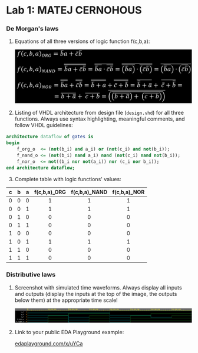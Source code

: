 # Lab 1: MATEJ CERNOHOUS

### De Morgan's laws

1. Equations of all three versions of logic function f(c,b,a):

   ![Logic function](images/ukol1.png)

2. Listing of VHDL architecture from design file (`design.vhd`) for all three functions. Always use syntax highlighting, meaningful comments, and follow VHDL guidelines:

```vhdl
architecture dataflow of gates is
begin
    f_org_o  <= (not(b_i) and a_i) or (not(c_i) and not(b_i));
    f_nand_o <= (not(b_i) nand a_i) nand (not(c_i) nand not(b_i));
    f_nor_o  <= not((b_i nor not(a_i)) nor (c_i nor b_i));
end architecture dataflow;
```

3. Complete table with logic functions' values:

| **c** | **b** |**a** | **f(c,b,a)_ORG** | **f(c,b,a)_NAND** | **f(c,b,a)_NOR** |
| :-: | :-: | :-: | :-: | :-: | :-: |
| 0 | 0 | 0 | 1 | 1 | 1 |
| 0 | 0 | 1 | 1 | 1 | 1 |
| 0 | 1 | 0 | 0 | 0 | 0 |
| 0 | 1 | 1 | 0 | 0 | 0 |
| 1 | 0 | 0 | 0 | 0 | 0 |
| 1 | 0 | 1 | 1 | 1 | 1 |
| 1 | 1 | 0 | 0 | 0 | 0 |
| 1 | 1 | 1 | 0 | 0 | 0 |

### Distributive laws

1. Screenshot with simulated time waveforms. Always display all inputs and outputs (display the inputs at the top of the image, the outputs below them) at the appropriate time scale!

   ![Distributive law graph](images/ukol2.png)

2. Link to your public EDA Playground example:

   [edaplayground.com/x/uYCa](https://www.edaplayground.com/x/uYCa)
